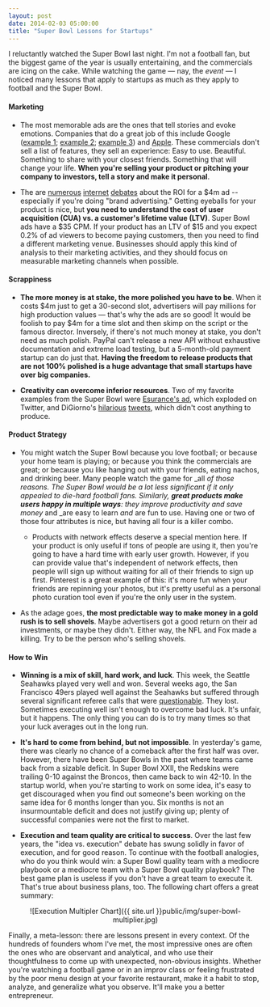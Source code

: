 ```yaml
---
layout: post
date: 2014-02-03 05:00:00
title: "Super Bowl Lessons for Startups"
---
```


I reluctantly watched the Super Bowl last night. I'm not a football fan, but the biggest game of the year is usually entertaining, and the commercials are icing on the cake. While watching the game — nay, the _event_ — I noticed many lessons that apply to startups as much as they apply to football and the Super Bowl.  

#### Marketing

- The most memorable ads are the ones that tell stories and evoke emotions. Companies that do a great job of this include Google (<a href="http://www.youtube.com/watch?v=nnsSUqgkDwU" target="_blank">example 1</a>; <a href="http://www.youtube.com/watch?v=Lv-sY_z8MNs" target="_blank">example 2</a>; <a href="http://www.youtube.com/watch?v=gHGDN9-oFJE" target="_blank">example 3</a>) and <a href="http://www.youtube.com/watch?v=jiyIcz7wUH0" target="_blank">Apple</a>. These commercials don't sell a list of features, they sell an experience: Easy to use. Beautiful. Something to share with your closest friends. Something that will change your life. **When you're selling your product or pitching your company to investors, tell a story and make it personal**.

- The are <a href="http://www.ibtimes.com/super-bowl-ads-2014-what-does-4-million-really-buy-you-1551884" target="_blank">numerous</a> <a href="http://www.forbes.com/sites/chrissmith/2012/02/03/super-bowl-commercials-are-all-bang-no-buck/" target="_blank">internet</a> <a href="http://www.bizjournals.com/philadelphia/news/2014/01/13/at-4m-for-super-bowl-ad-some-brands.html" target="_blank">debates</a> about the ROI for a $4m ad -- especially if you're doing "brand advertising." Getting eyeballs for your product is nice, but **you need to understand the cost of user acquisition (CUA) vs. a customer's lifetime value (LTV)**. Super Bowl ads have a $35 CPM. If your product has an LTV of $15 and you expect 0.2% of ad viewers to become paying customers, then you need to find a different marketing venue. Businesses should apply this kind of analysis to their marketing activities, and they should focus on measurable marketing channels when possible.

#### Scrappiness

- **The more money is at stake, the more polished you have to be**. When it costs $4m just to get a 30-second slot, advertisers will pay millions for high production values — that's why the ads are so good! It would be foolish to pay $4m for a time slot and then skimp on the script or the famous director. Inversely, if there's not much money at stake, you don't need as much polish. PayPal can't release a new API without exhaustive documentation and extreme load testing, but a 5-month-old payment startup can do just that. **Having the freedom to release products that are not 100% polished is a huge advantage that small startups have over big companies.**

- **Creativity can overcome inferior resources**. Two of my favorite examples from the Super Bowl were <a href="http://www.youtube.com/watch?v=WgOkWDum1-s" target="_blank">Esurance's ad</a>, which exploded on Twitter, and DiGiorno's <a href="https://twitter.com/DiGiornoPizza/status/430153758224306176" target="_blank">hilarious</a> <a href="https://twitter.com/DiGiornoPizza/status/430131865165381633" target="_blank">tweets</a>, which didn't cost anything to produce.

#### Product Strategy

- You might watch the Super Bowl because you love football; or because your home team is playing; or because you think the commercials are great; or because you like hanging out with your friends, eating nachos, and drinking beer. Many people watch the game for _all _of those reasons. The Super Bowl would be a lot less significant if it only appealed to die-hard football fans. Similarly, **great products make users happy in multiple ways**: they improve productivity _and_ save money_ and _are easy to learn _and_ are fun to use. Having one or two of those four attributes is nice, but having all four is a killer combo.

    - Products with network effects deserve a special mention here. If your product is only useful if tons of people are using it, then you're going to have a hard time with early user growth. However, if you can provide value that's independent of network effects, then people will sign up without waiting for all of their friends to sign up first. Pinterest is a great example of this: it's more fun when your friends are repinning your photos, but it's pretty useful as a personal photo curation tool even if you're the only user in the system.

- As the adage goes, **the most predictable way to make money in a gold rush is to sell shovels**. Maybe advertisers got a good return on their ad investments, or maybe they didn't. Either way, the NFL and Fox made a killing. Try to be the person who's selling shovels.

#### How to Win

- **Winning is a mix of skill, hard work, and luck**. This week, the Seattle Seahawks played very well and won. Several weeks ago, the San Francisco 49ers played well against the Seahawks but suffered through several significant referee calls that were <a href="http://www.mercurynews.com/49ers/ci_24948247/san-francisco-49ers-not-blaming-calls-loss-seattle" target="_blank">questionable</a>. They lost. Sometimes executing well isn't enough to overcome bad luck. It's unfair, but it happens. The only thing you can do is to try many times so that your luck averages out in the long run.

- **It's hard to come from behind, but not impossible**. In yesterday's game, there was clearly no chance of a comeback after the first half was over. However, there have been Super Bowls in the past where teams came back from a sizable deficit. In Super Bowl XXII, the Redskins were trailing 0-10 against the Broncos, then came back to win 42-10. In the startup world, when you're starting to work on some idea, it's easy to get discouraged when you find out someone's been working on the same idea for 6 months longer than you. Six months is not an insurmountable deficit and does not justify giving up; plenty of successful companies were not the first to market.

- **Execution and team quality are critical to success**. Over the last few years, the "idea vs. execution" debate has swung solidly in favor of execution, and for good reason. To continue with the football analogies, who do you think would win: a Super Bowl quality team with a mediocre playbook or a mediocre team with a Super Bowl quality playbook? The best game plan is useless if you don't have a great team to execute it. That's true about business plans, too. The following chart offers a great summary:

<center>
![Execution Multipler Chart]({{ site.url }}public/img/super-bowl-multiplier.jpg)
</center>

Finally, a meta-lesson: there are lessons present in every context. Of the hundreds of founders whom I've met, the most impressive ones are often the ones who are observant and analytical, and who use their thoughtfulness to come up with unexpected, non-obvious insights. Whether you're watching a football game or in an improv class or feeling frustrated by the poor menu design at your favorite restaurant, make it a habit to stop, analyze, and generalize what you observe. It'll make you a better entrepreneur.